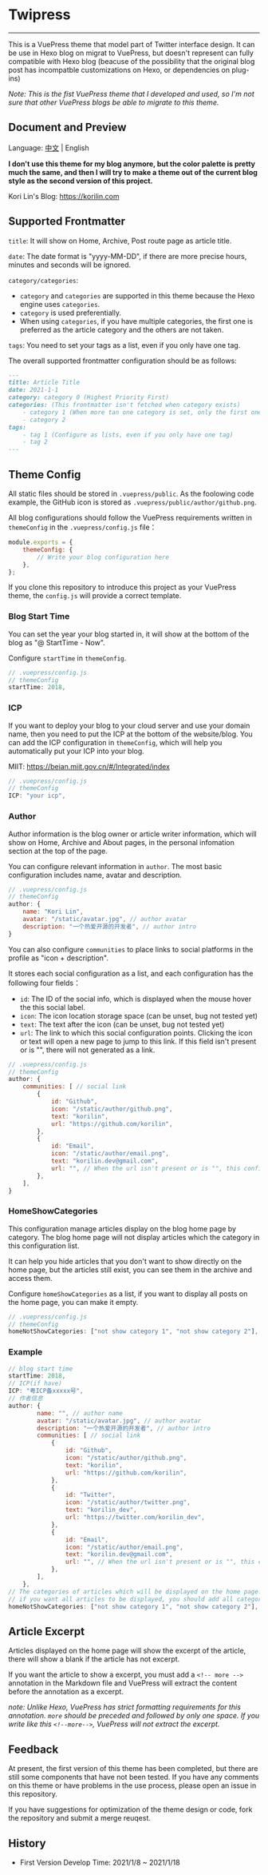 # Twipress

---

This is a VuePress theme that model part of Twitter interface design. It can be use in Hexo blog on migrat to VuePress, but doesn't represent can fully compatible with Hexo blog (beacuse of the possibility that the original blog post has incompatble customizations on Hexo, or dependencies on plug-ins)

_Note: This is the fist VuePress theme that I developed and used, so I'm not sure that other VuePress blogs be able to migrate to this theme._

## Document and Preview

Language: [中文](README.md) | English

**I don't use this theme for my blog anymore, but the color palette is pretty much the same, and then I will try to make a theme out of the current blog style as the second version of this project.**

Kori Lin's Blog: <https://korilin.com>

## Supported Frontmatter

`title`: It will show on Home, Archive, Post route page as article title.

`date`: The date format is "yyyy-MM-DD", if there are more precise hours, minutes and seconds will be ignored.

`category/categories`:
- `category` and `categories` are supported in this theme because the Hexo engine uses `categories`.
- `category` is used preferentially.
- When using `categories`, if you have multiple categories, the first one is preferred as the article category and the others are not taken.

`tags`: You need to set your tags as a list, even if you only have one tag.

The overall supported frontmatter configuration should be as follows:

``` md
---
title: Article Title
date: 2021-1-1
category: category 0 (Highest Priority First)
categories: (This frontmatter isn't fetched when category exists)
    - category 1 (When more tan one category is set, only the first one will be get)
    - category 2
tags:
    - tag 1 (Configure as lists, even if you only have one tag)
    - tag 2
---
```

## Theme Config

All static files should be stored in `.vuepress/public`. As the foolowing code example, the GitHub icon is stored as `.vuepress/public/author/github.png`.

All blog configurations should follow the VuePress requirements written in `themeConfig` in the `.vuepress/config.js` file：

```js
module.exports = {
    themeConfig: {
        // Write your blog configuration here
    },
};
```

If you clone this repository to introduce this project as your VuePress theme, the `config.js` will provide a correct template.

### Blog Start Time

You can set the year your blog started in, it will show at the bottom of the blog as "@ StartTime - Now".

Configure `startTime` in `themeConfig`.

```js
// .vuepress/config.js
// themeConfig
startTime: 2018,
```

### ICP

If you want to deploy your blog to your cloud server and use your domain name, then you need to put the ICP at the bottom of the website/blog. You can add the ICP configuration in `themeConfig`, which will help you automatically put your ICP into your blog.

MIIT: https://beian.miit.gov.cn/#/Integrated/index

```js
// .vuepress/config.js
// themeConfig
ICP: "your icp",
```

### Author

Author information is the blog owner or article writer information, which will show on Home, Archive and About pages, in the personal infomation section at the top of the page.

You can configure relevant information in `author`. The most basic configuration includes name, avatar and description.

```js
// .vuepress/config.js
// themeConfig
author: {
    name: "Kori Lin",
    avatar: "/static/avatar.jpg", // author avatar
    description: "一个热爱开源的开发者", // author intro
}
```

You can also configure `communities` to place links to social platforms in the profile as "icon + description".

It stores each social configuration as a list, and each configuration has the following four fields：
- `id`: The ID of the social info, which is displayed when the mouse hover the this social label.
- `icon`: The icon location storage space (can be unset, bug not tested yet)
- `text`: The text after the icon (can be unset, bug not tested yet)
- `url`: The link to which this social configuration points. Clicking the icon or text will open a new page to jump to this link. If this field isn't present or is "", there will not generated as a link.

```js
// .vuepress/config.js
// themeConfig
author: {
    communities: [ // social link
        {
            id: "Github",
            icon: "/static/author/github.png",
            text: "korilin",
            url: "https://github.com/korilin",
        },
        {
            id: "Email",
            icon: "/static/author/email.png",
            text: "korilin.dev@gmail.com",
            url: "", // When the url isn't present or is "", this configuration will not be generated as a link.
        },
    ],
}
```

### HomeShowCategories

This configuration manage articles display on the blog home page by category. The blog home page will not display articles which the category in this configuration list.

It can help you hide articles that you don't want to show directly on the home page, but the articles still exist, you can see them in the archive and access them.

Configure `homeShowCategories` as a list, if you want to display all posts on the home page, you can make it empty.

```js
// .vuepress/config.js
// themeConfig
homeNotShowCategories: ["not show category 1", "not show category 2"],
```

### Example

``` js
// blog start time
startTime: 2018,
// ICP(if have)
ICP: "粤ICP备xxxxx号",
// 作者信息
author: {
        name: "", // author name
        avatar: "/static/avatar.jpg", // author avatar
        description: "一个热爱开源的开发者", // author intro
        communities: [ // social link
            {
                id: "Github",
                icon: "/static/author/github.png",
                text: "korilin",
                url: "https://github.com/korilin",
            },
            {
                id: "Twitter",
                icon: "/static/author/twitter.png",
                text: "korilin_dev",
                url: "https://twitter.com/korilin_dev",
            },
            {
                id: "Email",
                icon: "/static/author/email.png",
                text: "korilin.dev@gmail.com",
                url: "", // When the url isn't present or is "", this configuration will not be generated as a link.
            },
        ],
    },
// The categories of articles which will be displayed on the home page.
// if you want all articles to be displayed, you should add all categories here.
homeNotShowCategories: ["not show category 1", "not show category 2"],
```

## Article Excerpt

Articles displayed on the home page will show the excerpt of the article, there will show a blank if the article has not excerpt.

If you want the article to show a excerpt, you must add a `<!-- more -->` annotation in the Markdown file and VuePress will extract the content before the annotation as a excerpt.

*note: Unlike Hexo, VuePress has strict formatting requirements for this annotation. `more` should be preceded and followed by only one space. If you write like this `<!--more-->`, VuePress will not extract the excerpt.*

## Feedback

At present, the first version of this theme has been completed, but there are still some components that have not been tested. If you have any comments on this theme or have problems in the use process, please open an issue in this repository.

If you have suggestions for optimization of the theme design or code, fork the repository and submit a merge reuqest.

## History

- First Version Develop Time: 2021/1/8 ~ 2021/1/18
